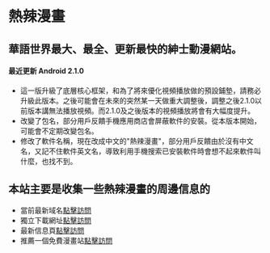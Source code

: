 # 熱辣漫畫

## 華語世界最大、最全、更新最快的紳士動漫網站。

#### 最近更新 Android 2.1.0

- 這一版升級了底層核心框架，和為了將來優化視頻播放做的預設鋪墊，請務必升級此版本。之後可能會在未來的突然某一天做重大調整後，調整之後2.1.0以前版本講無法播放視頻。而2.1.0及之後版本的視頻播放將會有大幅度提升。
- 改變了包名，部分用戶反饋手機應用商店會屏蔽軟件的安裝。從本版本開始，可能會不定期改變包名。
- 修改了軟件名稱，現在改成中文的"熱辣漫畫"，部分用戶反饋由於沒有中文名，又記不住軟件英文名，導致利用手機搜索已安裝軟件時會想不起來軟件叫什麼，也找不到。

## 本站主要是收集一些熱辣漫畫的周邊信息的

- 當前最新域名[點擊訪問](https://www.manga2020.com/)
- 獨立下載網址[點擊訪問](http://www.hotmangasa.com)
- 最新信息頁[點擊訪問](https://github.com/hotmanga/hotmangaSite)
- 推薦一個免費漫畫站[點擊訪問](https://copymanga.com/)
